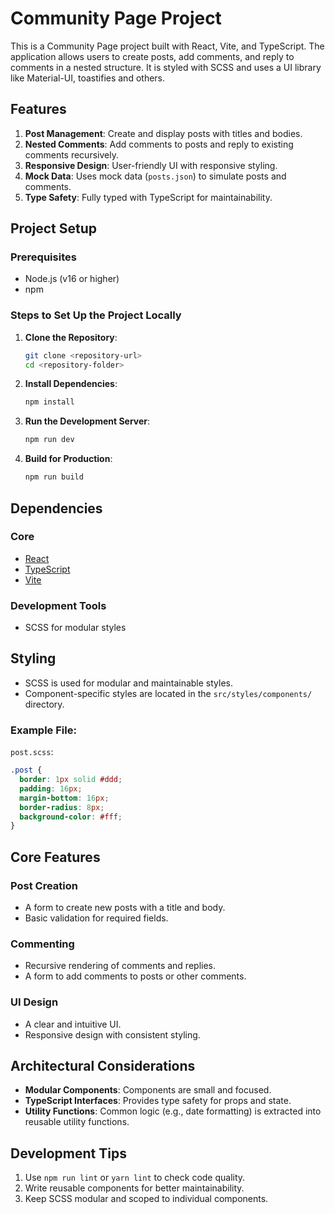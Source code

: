 # Community Page Project

This is a Community Page project built with React, Vite, and TypeScript. The application allows users to create posts, add comments, and reply to comments in a nested structure. It is styled with SCSS and uses a UI library like Material-UI, toastifies and others.

## Features

1. **Post Management**: Create and display posts with titles and bodies.
2. **Nested Comments**: Add comments to posts and reply to existing comments recursively.
3. **Responsive Design**: User-friendly UI with responsive styling.
4. **Mock Data**: Uses mock data (`posts.json`) to simulate posts and comments.
5. **Type Safety**: Fully typed with TypeScript for maintainability.

## Project Setup

### Prerequisites

- Node.js (v16 or higher)
- npm

### Steps to Set Up the Project Locally

1. **Clone the Repository**:

   ```bash
   git clone <repository-url>
   cd <repository-folder>
   ```

2. **Install Dependencies**:

   ```bash
   npm install
   ```

3. **Run the Development Server**:

   ```bash
   npm run dev
   ```

4. **Build for Production**:
   ```bash
   npm run build
   ```

## Dependencies

### Core

- [React](https://reactjs.org/)
- [TypeScript](https://www.typescriptlang.org/)
- [Vite](https://vitejs.dev/)

### Development Tools

- SCSS for modular styles

## Styling

- SCSS is used for modular and maintainable styles.
- Component-specific styles are located in the `src/styles/components/` directory.

### Example File:

`post.scss`:

```scss
.post {
  border: 1px solid #ddd;
  padding: 16px;
  margin-bottom: 16px;
  border-radius: 8px;
  background-color: #fff;
}
```

## Core Features

### Post Creation

- A form to create new posts with a title and body.
- Basic validation for required fields.

### Commenting

- Recursive rendering of comments and replies.
- A form to add comments to posts or other comments.

### UI Design

- A clear and intuitive UI.
- Responsive design with consistent styling.

## Architectural Considerations

- **Modular Components**: Components are small and focused.
- **TypeScript Interfaces**: Provides type safety for props and state.
- **Utility Functions**: Common logic (e.g., date formatting) is extracted into reusable utility functions.

## Development Tips

1. Use `npm run lint` or `yarn lint` to check code quality.
2. Write reusable components for better maintainability.
3. Keep SCSS modular and scoped to individual components.
